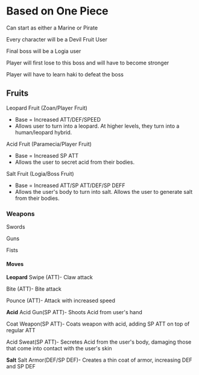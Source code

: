 # Based on One Piece

Can start as either a Marine or Pirate

Every character will be a Devil Fruit User

Final boss will be a Logia user

Player will first lose to this boss and will have to become stronger

Player will have to learn haki to defeat the boss


## Fruits

Leopard Fruit (Zoan/Player Fruit)
* Base = Increased ATT/DEF/SPEED
* Allows user to turn into a leopard. At higher levels, they turn into a human/leopard hybrid.

Acid Fruit (Paramecia/Player Fruit)
* Base = Increased SP ATT
* Allows the user to secret acid from their bodies.

Salt Fruit (Logia/Boss Fruit)
* Base = Increased ATT/SP ATT/DEF/SP DEFF
* Allows the user's body to turn into salt. Allows the user to generate salt from their bodies.

### Weapons

Swords

Guns

Fists

#### Moves

**Leopard**
Swipe (ATT)- Claw attack

Bite (ATT)- Bite attack

Pounce (ATT)- Attack with increased speed

**Acid**
Acid Gun(SP ATT)- Shoots Acid from user's hand

Coat Weapon(SP ATT)- Coats weapon with acid, adding SP ATT on top of regular ATT

Acid Sweat(SP ATT)- Secretes Acid from the user's body, damaging those that come into contact with the user's skin

**Salt**
Salt Armor(DEF/SP DEF)- Creates a thin coat of armor, increasing DEF and SP DEF

